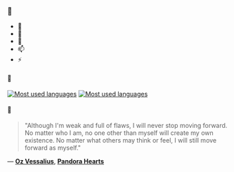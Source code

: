 ### 👋

- 🔭
- 🌱
- 💬
- 📫
- ⚡

#### 🧏

[![Most used languages](https://github-readme-stats-aynah.vercel.app/api/top-langs/?username=aynh&theme=solarized-dark&langs_count=6&layout=compact&hide_title=true)](https://github.com/anuraghazra/github-readme-stats#gh-dark-mode-only)
[![Most used languages](https://github-readme-stats-aynah.vercel.app/api/top-langs/?username=aynh&theme=solarized-light&langs_count=6&layout=compact&hide_title=true)](https://github.com/anuraghazra/github-readme-stats#gh-light-mode-only)

#### 💬

> "Although I'm weak and full of flaws, I will never stop moving forward. No matter who I am, no one other than myself will create my own existence. No matter what others may think or feel, I will still move forward as myself."

&mdash; [**Oz Vessalius**](https://myanimelist.net/character.php?q=Oz%20Vessalius&cat=character), [**Pandora Hearts**](https://myanimelist.net/search/all?q=Pandora%20Hearts&cat=all)
